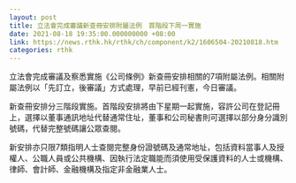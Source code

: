 ```yaml
---
layout: post
title: 立法會完成審議新查冊安排附屬法例　首階段下周一實施
date: 2021-08-18 19:35:00.000000000 +08:00
link: https://news.rthk.hk/rthk/ch/component/k2/1606504-20210818.htm
categories: rthk
---
```


立法會完成審議及察悉實施《公司條例》新查冊安排相關的7項附屬法例。相關附屬法例以「先訂立，後審議」方式處理，早前已經刊憲，今日審議。

新查冊安排分三階段實施。首階段安排將由下星期一起實施，容許公司在登記冊上，選擇以董事通訊地址代替通常住址，董事和公司秘書則可選擇以部分身分識別號碼，代替完整號碼讓公眾查閱。

新安排亦只限7類指明人士查閱完整身份證號碼及通常地址，包括資料當事人及授權人、公職人員或公共機構、因執行法定職能而須使用受保護資料的人士或機構、律師、會計師、金融機構及指定非金融業人士。
